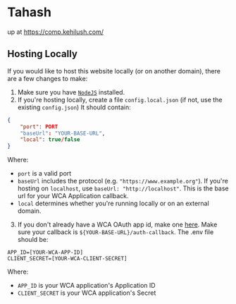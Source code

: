 # Tahash

up at https://comp.kehilush.com/


## Hosting Locally
If you would like to host this website locally (or on another domain), there are a few changes to make:

1. Make sure you have [`NodeJS`](https://nodejs.org) installed.
2. If you're hosting locally, create a file `config.local.json` (if not, use the existing `config.json`) It should contain:
```json
{
    "port": PORT
    "baseUrl": "YOUR-BASE-URL",
    "local": true/false
}
```
Where:
- `port` is a valid port
- `baseUrl` includes the protocol (e.g. `"https://www.example.org"`). If you're hosting on `localhost`, use `baseUrl: "http://localhost"`. This is the base url for your WCA Application callback.
- `local` determines whether you're running locally or on an external domain.


3. If you don't already have a WCA OAuth app id, make one [here](https://www.worldcubeassociation.org/help/api). Make sure your callback is `${YOUR-BASE-URL}/auth-callback`.
The .env file should be:
```
APP_ID=[YOUR-WCA-APP-ID]
CLIENT_SECRET=[YOUR-WCA-CLIENT-SECRET]
```
Where:
- `APP_ID` is your WCA application's Application ID
- `CLIENT_SECRET` is your WCA application's Secret

